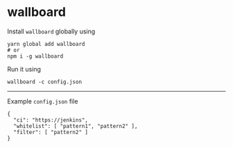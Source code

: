 wallboard
=========

Install `wallboard` globally using

```
yarn global add wallboard
# or
npm i -g wallboard
```

Run it using

```
wallboard -c config.json
```

---

Example `config.json` file

```
{
  "ci": "https://jenkins",
  "whitelist": [ "pattern1", "pattern2" ],
  "filter": [ "pattern2" ]
}
```

